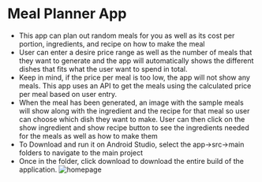 # Meal Planner App
- This app can plan out random meals for you as well as its cost per portion, ingredients, and recipe on how to make the meal
- User can enter a desire price range as well as the number of meals that they want to generate and the app will automatically shows the different dishes that fits what the user want to spend in total.
- Keep in mind, if the price per meal is too low, the app will not show any meals. This app uses an API to get the meals using the calculated price per meal based on user entry.
- When the meal has been generated, an image with the sample meals will show along with the ingredient and the recipe for that meal so user can choose which dish they want to make. User can then click on the show ingredient and show recipe button to see the ingredients needed for the meals as well as how to make them
- To Download and run it on Android Studio, select the app->src->main folders to navigate to the main project
- Once in the folder, click download to download the entire build of the application.
![homepage](res/drawable/homemage.png)
  
